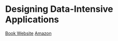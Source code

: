 # Designing Data-Intensive Applications

[Book Website](https://dataintensive.net/)
[Amazon](https://www.amazon.com/Designing-Data-Intensive-Applications-Reliable-Maintainable/dp/1449373321)